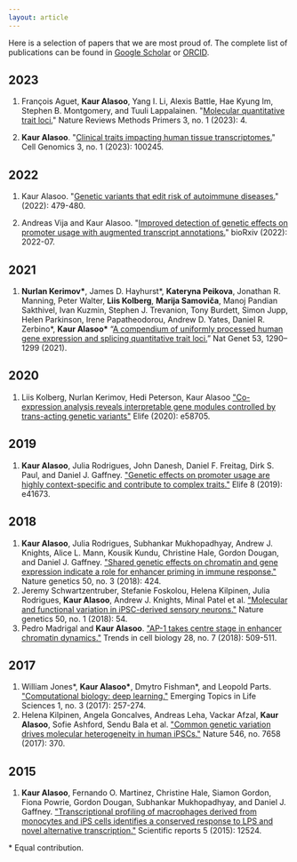 ```yaml
---
layout: article
---
```


Here is a selection of papers that we are most proud of. The complete list of publications can be found in [Google Scholar](https://scholar.google.com/citations?user=9u4Kw3sAAAAJ&hl=en) or [ORCID](https://orcid.org/0000-0002-1761-8881).

## 2023
1. François Aguet, **Kaur Alasoo**, Yang I. Li, Alexis Battle, Hae Kyung Im, Stephen B. Montgomery, and Tuuli Lappalainen. "[Molecular quantitative trait loci.](https://doi.org/10.1038/s43586-022-00188-6)" Nature Reviews Methods Primers 3, no. 1 (2023): 4.

1. **Kaur Alasoo**. "[Clinical traits impacting human tissue transcriptomes.](https://doi.org/10.1016/j.xgen.2022.100245)" Cell Genomics 3, no. 1 (2023): 100245.

## 2022
1. Kaur Alasoo. "[Genetic variants that edit risk of autoimmune diseases.](https://doi.org/10.1038/d41586-022-01641-y)" (2022): 479-480.

1. Andreas Vija and Kaur Alasoo. "[Improved detection of genetic effects on promoter usage with augmented transcript annotations.](https://doi.org/10.1101/2022.07.12.499800)" bioRxiv (2022): 2022-07.

## 2021
1. **Nurlan Kerimov\***, James D. Hayhurst\*, **Kateryna Peikova**, Jonathan R. Manning, Peter Walter, **Liis Kolberg**, **Marija Samoviča**, Manoj Pandian Sakthivel, Ivan Kuzmin, Stephen J. Trevanion, Tony Burdett, Simon Jupp, Helen Parkinson, Irene Papatheodorou, Andrew D. Yates, Daniel R. Zerbino\*, **Kaur Alasoo\*** “[A compendium of uniformly processed human gene expression and splicing quantitative trait loci.](https://doi.org/10.1038/s41588-021-00924-w)” Nat Genet 53, 1290–1299 (2021).

## 2020
1. Liis Kolberg, Nurlan Kerimov, Hedi Peterson, Kaur Alasoo ["Co-expression analysis reveals interpretable gene modules controlled by trans-acting genetic variants"](https://doi.org/10.7554/eLife.58705) Elife (2020): e58705.

## 2019
1. **Kaur Alasoo**, Julia Rodrigues, John Danesh, Daniel F. Freitag, Dirk S. Paul, and Daniel J. Gaffney. ["Genetic effects on promoter usage are highly context-specific and contribute to complex traits."](https://doi.org/10.7554/eLife.41673.001) Elife 8 (2019): e41673.

## 2018
1. **Kaur Alasoo**, Julia Rodrigues, Subhankar Mukhopadhyay, Andrew J. Knights, Alice L. Mann, Kousik Kundu, Christine Hale, Gordon Dougan, and Daniel J. Gaffney. ["Shared genetic effects on chromatin and gene expression indicate a role for enhancer priming in immune response."](http://dx.doi.org/10.1038/s41588-018-0046-7) Nature genetics 50, no. 3 (2018): 424.
1. Jeremy Schwartzentruber, Stefanie Foskolou, Helena Kilpinen, Julia Rodrigues, **Kaur Alasoo**, Andrew J. Knights, Minal Patel et al. ["Molecular and functional variation in iPSC-derived sensory neurons."](http://dx.doi.org/10.1038/s41588-017-0005-8) Nature genetics 50, no. 1 (2018): 54.
1. Pedro Madrigal and **Kaur Alasoo**. ["AP-1 takes centre stage in enhancer chromatin dynamics."](https://doi.org/10.1016/j.tcb.2018.04.009) Trends in cell biology 28, no. 7 (2018): 509-511.

## 2017
1. William Jones\*, **Kaur Alasoo\***, Dmytro Fishman\*, and Leopold Parts. ["Computational biology: deep learning."](http://www.emergtoplifesci.org/content/1/3/257) Emerging Topics in Life Sciences 1, no. 3 (2017): 257-274.
1. Helena Kilpinen, Angela Goncalves, Andreas Leha, Vackar Afzal, **Kaur Alasoo**, Sofie Ashford, Sendu Bala et al. ["Common genetic variation drives molecular heterogeneity in human iPSCs."](https://www.nature.com/articles/nature22403) Nature 546, no. 7658 (2017): 370.

## 2015
1. **Kaur Alasoo**, Fernando O. Martinez, Christine Hale, Siamon Gordon, Fiona Powrie, Gordon Dougan, Subhankar Mukhopadhyay, and Daniel J. Gaffney. ["Transcriptional profiling of macrophages derived from monocytes and iPS cells identifies a conserved response to LPS and novel alternative transcription."](http://www.nature.com/articles/srep12524) Scientific reports 5 (2015): 12524.

\* Equal contribution.
